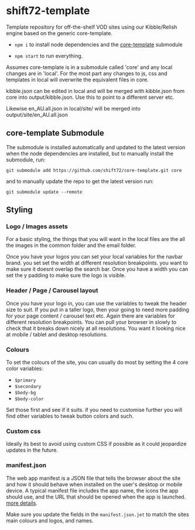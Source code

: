 # shift72-template

Template repository for off-the-shelf VOD sites using our Kibble/Relish engine based on the generic core-template.

- `npm i` to install node dependencies and the [core-template](https://github.com/shift72/core-template) submodule

- `npm start` to run everything.

Assumes core-template is in a submodule called 'core' and any local changes are in 'local'. For the most part any changes to js, css and templates in local will overwrite the equivalent files in core.

kibble.json can be edited in local and will be merged with kibble.json from core into output/kibble.json. Use this to point to a different server etc.

Likewise en_AU.all.json in local/site/ will be merged into output/site/en_AU.all.json

## core-template Submodule

The submodule is installed automatically and updated to the latest version when the node dependencies are installed, but to manually install the submodule, run:

`git submodule add https://github.com/shift72/core-template.git core`

and to manually update the repo to get the latest version run:

`git submodule update --remote`

## Styling

### Logo / Images assets
For a basic styling, the things that you will want in the local files are the all the images in the common folder and the email folder.

Once you have your logos you can set your local variables for the navbar brand. you set set the width at different resolution breakpoints. you want to make sure it doesnt overlap the search bar. Once you have a width you can set the y padding to make sure the logo is visible.

### Header / Page / Carousel layout
Once you have your logo in, you can use the variables to tweak the header size to suit. If you put in a taller logo, then your going to need more padding for your page content / carousel text etc. Again there are variables for different resolution breakpoints. You can pull your browser in slowly to check that it breaks down nicely at all resolutions. You want it looking nice at mobile / tablet and desktop resolutions.

### Colours
To set the colours of the site, you can usually do most by setting the 4 core color variables:
- `$primary`
- `$secondary`
- `$body-bg`
- `$body-color`

Set those first and see if it suits. if you need to customise further you will find other variables to tweak button colors and such.

### Custom css
Ideally its best to avoid using custom CSS if possible as it could jeopardize updates in the future.

### manifest.json
The web app manifest is a JSON file that tells the browser about the site and how it should behave when installed on the user's desktop or mobile device. A typical manifest file includes the app name, the icons the app should use, and the URL that should be opened when the app is launched. [more details](https://web.dev/add-manifest/).

Make sure you update the fields in the `manifest.json.jet` to match the sites main colours and logos, and names.
